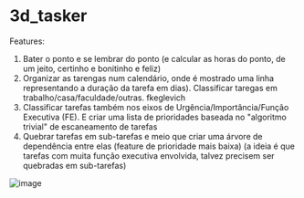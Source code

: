 # 3d_tasker


Features:
1) Bater o ponto e se lembrar do ponto (e calcular as horas do ponto, de um jeito, certinho e bonitinho e feliz)
2) Organizar as tarengas num calendário, onde é mostrado uma linha representando a duração da tarefa em dias). Classificar taregas em trabalho/casa/faculdade/outras.
fkeglevich
3) Classificar tarefas também nos eixos de Urgência/Importância/Função Executiva (FE). E criar uma lista de prioridades baseada no "algoritmo trivial" de escaneamento de tarefas
4) Quebrar tarefas em sub-tarefas e meio que criar uma árvore de dependência entre elas (feature de prioridade mais baixa)
(a ideia é que tarefas com muita função executiva envolvida, talvez precisem ser quebradas em sub-tarefas)

![image](https://user-images.githubusercontent.com/22659773/183542623-a1e45503-cc05-4a65-adce-da10ebed7030.png)
